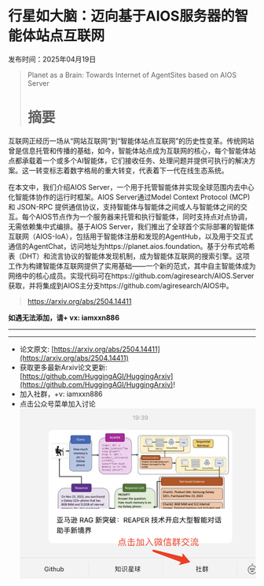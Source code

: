 # 行星如大脑：迈向基于AIOS服务器的智能体站点互联网
发布时间：2025年04月19日


> Planet as a Brain: Towards Internet of AgentSites based on AIOS Server
>
> # 摘要
互联网正经历一场从“网站互联网”到“智能体站点互联网”的历史性变革。传统网站曾是信息托管和传播的基础，如今，智能体站点成为互联网的核心，每个智能体站点都承载着一个或多个AI智能体，它们接收任务、处理问题并提供可执行的解决方案。这一转变标志着数字格局的重大转变，代表着下一代在线生态系统。

在本文中，我们介绍AIOS Server，一个用于托管智能体并实现全球范围内去中心化智能体协作的运行时框架。AIOS Server通过Model Context Protocol (MCP) 和 JSON-RPC 提供通信协议，支持智能体与智能体之间或人与智能体之间的交互。每个AIOS节点作为一个服务器来托管和执行智能体，同时支持点对点协调，无需依赖集中式编排。基于AIOS Server，我们推出了全球首个实际部署的智能体互联网（AIOS-IoA），包括用于智能体注册和发现的AgentHub，以及用于交互式通信的AgentChat，访问地址为https://planet.aios.foundation。基于分布式哈希表（DHT）和流言协议的智能体发现机制，成为智能体互联网的搜索引擎。这项工作为构建智能体互联网提供了实用基础——一个新的范式，其中自主智能体成为网络中的核心成员。实现代码可在https://github.com/agiresearch/AIOS.Server获取，并将集成到AIOS主分支https://github.com/agiresearch/AIOS中。
>
> https://arxiv.org/abs/2504.14411

**如遇无法添加，请+ vx: iamxxn886**
<hr />


<hr />

- 论文原文: [https://arxiv.org/abs/2504.14411](https://arxiv.org/abs/2504.14411)
- 获取更多最新Arxiv论文更新: [https://github.com/HuggingAGI/HuggingArxiv](https://github.com/HuggingAGI/HuggingArxiv)!
- 加入社群，+v: iamxxn886
- 点击公众号菜单加入讨论
![](https://raw.githubusercontent.com/HuggingAGI/wx_assets/main/2024/07/31/1722434818326-94339e92-22f1-4472-9d27-fed232f70b5d.jpeg)